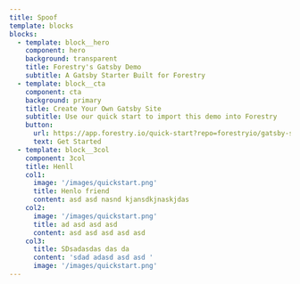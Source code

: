 ```yaml
---
title: Spoof
template: blocks
blocks:
  - template: block__hero
    component: hero
    background: transparent
    title: Forestry's Gatsby Demo
    subtitle: A Gatsby Starter Built for Forestry
  - template: block__cta
    component: cta
    background: primary
    title: Create Your Own Gatsby Site
    subtitle: Use our quick start to import this demo into Forestry
    button:
      url: https://app.forestry.io/quick-start?repo=forestryio/gatsby-starter-forestry&branch=master&engine=gatsby
      text: Get Started
  - template: block__3col
    component: 3col
    title: Henll
    col1:
      image: '/images/quickstart.png'
      title: Henlo friend
      content: asd asd nasnd kjansdkjnaskjdas
    col2:
      image: '/images/quickstart.png'
      title: ad asd asd asd
      content: asd asd asd asd asd
    col3:
      title: SDsadasdas das da
      content: 'sdad adasd asd asd '
      image: '/images/quickstart.png'
---
```

